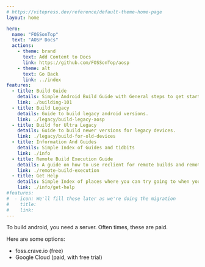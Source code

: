 ```yaml
---
# https://vitepress.dev/reference/default-theme-home-page
layout: home

hero:
  name: "FOSSonTop"
  text: "AOSP Docs"
  actions:
    - theme: brand
      text: Add Content to Docs
      link: https://github.com/FOSSonTop/aosp
    - theme: alt
      text: Go Back
      link: ../index
features:
  - title: Build Guide
    details: Simple Android Build Guide with General steps to get started.
    link: ./building-101
  - title: Build Legacy
    details: Guide to build legacy android versions.
    link: ./legacy/build-legacy-aosp
  - title: Build for Ultra Legacy
    details: Guide to build newer versions for legacy devices.
    link: ./legacy/build-for-old-devices
  - title: Information And Guides
    details: Simple Index of Guides and tidbits
    link: ./info
  - title: Remote Build Execution Guide
    details: A guide on how to use reclient for remote builds and remote caching on lower end devices
    link: ./remote-build-execution
  - title: Get Help
    details: Simple Index of places where you can try going to when you need help.
    link: ./info/get-help
#features:
#  - icon: We'll fill these later as we're doing the migration
#    title: 
#    link: 
---
```


To build android, you need a server. Often times, these are paid.

Here are some options:

- foss.crave.io (free)
- Google Cloud (paid, with free trial)


